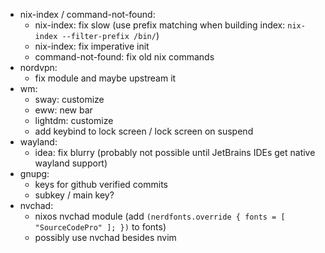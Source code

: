 - nix-index / command-not-found:
  - nix-index: fix slow (use prefix matching when building index: `nix-index --filter-prefix /bin/`)
  - nix-index: fix imperative init
  - command-not-found: fix old nix commands
- nordvpn:
  - fix module and maybe upstream it
- wm:
  - sway: customize
  - eww: new bar
  - lightdm: customize
  - add keybind to lock screen / lock screen on suspend
- wayland:
  - idea: fix blurry (probably not possible until JetBrains IDEs get native wayland support)
- gnupg:
  - keys for github verified commits
  - subkey / main key?
- nvchad:
  - nixos nvchad module (add `(nerdfonts.override { fonts = [ "SourceCodePro" ]; })` to fonts)
  - possibly use nvchad besides nvim

